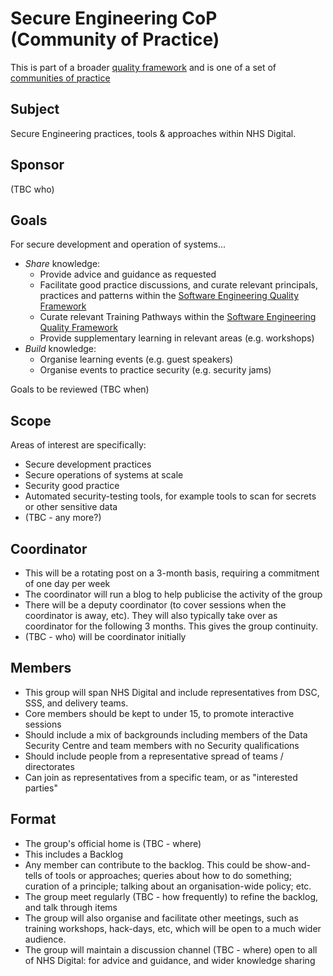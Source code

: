# Secure Engineering CoP (Community of Practice)

This is part of a broader [quality framework](../README.md) and is one of a set of [communities of practice](../communities-of-practice.md)

## Subject

Secure Engineering practices, tools & approaches within NHS Digital.

## Sponsor

(TBC who)

## Goals

For secure development and operation of systems...

* *Share* knowledge:
  * Provide advice and guidance as requested
  * Facilitate good practice discussions, and curate relevant principals, practices and patterns within the [Software Engineering Quality Framework](../README.md)
  * Curate relevant Training Pathways within the [Software Engineering Quality Framework](../README.md)
  * Provide supplementary learning in relevant areas (e.g. workshops)
* *Build* knowledge:
  * Organise learning events (e.g. guest speakers)
  * Organise events to practice security (e.g. security jams)

Goals to be reviewed (TBC when)

## Scope

Areas of interest are specifically:

* Secure development practices
* Secure operations of systems at scale
* Security good practice
* Automated security-testing tools, for example tools to scan for secrets or other sensitive data
* (TBC - any more?)

## Coordinator

* This will be a rotating post on a 3-month basis, requiring a commitment of one day per week
* The coordinator will run a blog to help publicise the activity of the group
* There will be a deputy coordinator (to cover sessions when the coordinator is away, etc). They will also typically take over as coordinator for the following 3 months. This gives the group continuity.
* (TBC - who) will be coordinator initially

## Members

* This group will span NHS Digital and include representatives from DSC, SSS, and delivery teams.
* Core members should be kept to under 15, to promote interactive sessions
* Should include a mix of backgrounds including members of the Data Security Centre and team members with no Security qualifications
* Should include people from a representative spread of teams / directorates
* Can join as representatives from a specific team, or as "interested parties"

## Format

* The group's official home is (TBC - where)
* This includes a Backlog
* Any member can contribute to the backlog. This could be show-and-tells of tools or approaches; queries about how to do something; curation of a principle; talking about an organisation-wide policy; etc.
* The group meet regularly (TBC - how frequently) to refine the backlog, and talk through items
* The group will also organise and facilitate other meetings, such as training workshops, hack-days, etc, which will be open to a much wider audience.
* The group will maintain a discussion channel (TBC - where) open to all of NHS Digital: for advice and guidance, and wider knowledge sharing
